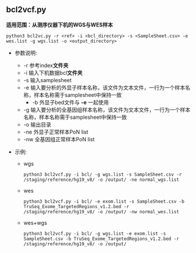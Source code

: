 ## bcl2vcf.py
**适用范围：从测序仪器下机的WGS与WES样本**

    python3 bcl2vc.py -r <ref> -i <bcl_directory> -s <SampleSheet.csv> -e wes.list -g wgs.list -o <output_directory>

  + 参数说明:<br>
      * -r 参考index**文件夹**<br>
      * -i 输入下机数据bcl**文件夹**<br>
      * -s 输入samplesheet<br>
      * -e 输入要分析的外显子样本名称，该文件为文本文件，一行为一个样本名称，样本名称需于samplesheet中保持一致<br>
          + -b 外显子bed文件与 **-e** 一起使用
      * -g 输入要分析的全基因组样本名称，该文件为文本文件，一行为一个样本名称，样本名称需于samplesheet中保持一致<br>
      * -o 输出目录<br>
      * -ne 外显子正常样本PoN list
      * -nw 全基因组正常样本PoN list
  + 示例:

    * wgs

          python3 bcl2vcf.py -i bcl/ -g wgs.list -s SampleSheet.csv -r /staging/reference/hg19_v8/ -o /output/ -ne normal_wgs.list
    * wes

          python3 bcl2vcf.py -i bcl/ -e exom.list -s SampleSheet.csv -b TruSeq_Exome_TargetedRegions_v1.2.bed -r /staging/reference/hg19_v8/ -o /output/ -nw normal_wes.list
  
    * wes+wgs

          python3 bcl2vcf.py -i bcl/ -g wgs.list -e exom.list -s SampleSheet.csv -b TruSeq_Exome_TargetedRegions_v1.2.bed -r /staging/reference/hg19_v8/ -o /output/